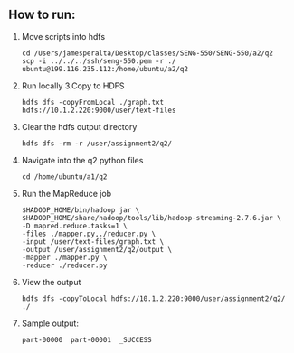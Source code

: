## How to run:
1. Move scripts into hdfs
    ```
    cd /Users/jamesperalta/Desktop/classes/SENG-550/SENG-550/a2/q2
    scp -i ../../../ssh/seng-550.pem -r ./ ubuntu@199.116.235.112:/home/ubuntu/a2/q2
    ```
2. Run locally 
3.Copy to HDFS 
    ```
    hdfs dfs -copyFromLocal ./graph.txt hdfs://10.1.2.220:9000/user/text-files
    ```
3. Clear the hdfs output directory
    ```
    hdfs dfs -rm -r /user/assignment2/q2/
    ```
4. Navigate into the q2 python files
    ```
    cd /home/ubuntu/a1/q2
    ```
5. Run the MapReduce job
    ```
    $HADOOP_HOME/bin/hadoop jar \
    $HADOOP_HOME/share/hadoop/tools/lib/hadoop-streaming-2.7.6.jar \
    -D mapred.reduce.tasks=1 \
    -files ./mapper.py,./reducer.py \
    -input /user/text-files/graph.txt \
    -output /user/assignment2/q2/output \
    -mapper ./mapper.py \
    -reducer ./reducer.py
    ```
6. View the output
    ```
    hdfs dfs -copyToLocal hdfs://10.1.2.220:9000/user/assignment2/q2/ ./
    ```
7. Sample output:
    ```
    part-00000  part-00001  _SUCCESS

    ```